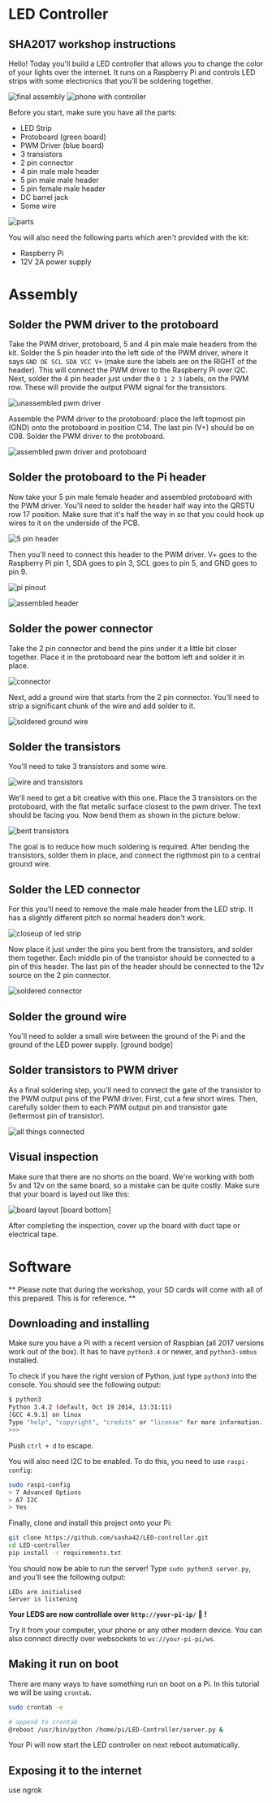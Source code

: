 # LED Controller
SHA2017 workshop instructions
----------------
Hello! Today you'll build a LED controller that allows you to change the color of your lights over the internet. It runs on a Raspberry Pi and controls LED strips with some electronics that you'll be soldering together.

![final assembly](img/final-assembly.jpg)
![phone with controller](img/phone-hand.jpg)

Before you start, make sure you have all the parts:
- LED Strip
- Protoboard (green board)
- PWM Driver (blue board)
- 3 transistors
- 2 pin connector
- 4 pin male male header
- 5 pin male male header
- 5 pin female male header
- DC barrel jack
- Some wire

![parts](img/parts-list.jpg)

You will also need the following parts which aren't provided with the kit:
- Raspberry Pi
- 12V 2A power supply

Assembly
====

Solder the PWM driver to the protoboard
---------------------
Take the PWM driver, protoboard, 5 and 4 pin male male headers from the kit. Solder the 5 pin header into the left side of the PWM driver, where it says `GND OE SCL SDA VCC V+` (make sure the labels are on the RIGHT of the header). This will connect the PWM driver to the Raspberry Pi over I2C. Next, solder the 4 pin header just under the `0 1 2 3` labels, on the PWM row. These will provide the output PWM signal for the transistors. 

![unassembled pwm driver](img/unnasembled-pwm-driver.jpg)

Assemble the PWM driver to the protoboard: place the left topmost pin (GND) onto the protoboard in position C14. The last pin (V+) should be on C08. Solder the PWM driver to the protoboard.

![assembled pwm driver and protoboard](img/assembled-pwm-driver.jpg)


Solder the protoboard to the Pi header
--------------------------------------
Now take your 5 pin male female header and assembled protoboard with the PWM driver. You'll need to solder the header half way into the QRSTU row 17 position. Make sure that it's half the way in so that you could hook up wires to it on the underside of the PCB.

![5 pin header](img/5-pin-header.jpg)

Then you'll need to connect this header to the PWM driver. V+ goes to the Raspberry Pi pin 1, SDA goes to pin 3, SCL goes to pin 5, and GND goes to pin 9.

![pi pinout](img/pi-pinout.png)

![assembled header](img/5-pin-header-assembled.jpg)


Solder the power connector
--------------------------
Take the 2 pin connector and bend the pins under it a little bit closer together. Place it in the protoboard near the bottom left and solder it in place.

![connector](img/power-connector.jpg)

Next, add a ground wire that starts from the 2 pin connector. You'll need to strip a significant chunk of the wire and add solder to it.

![soldered ground wire](img/power-connector-soldered.jpg)



Solder the transistors
----------------------
You'll need to take 3 transistors and some wire. 

![wire and transistors](img/transistors-and-wire.jpg)

We'll need to get a bit creative with this one. Place the 3 transistors on the protoboard, with the flat metalic surface closest to the pwm driver. The text should be facing you. Now	 bend them as shown in the picture below:

![bent transistors](img/transistors-and-wire-assembled.jpg)

The goal is to reduce how much soldering is required. After bending the transistors, solder them in place, and connect the rigthmost pin to a central ground wire.


Solder the LED connector
------------------------
For this you'll need to remove the male male header from the LED strip. It has a slightly different pitch so normal headers don't work. 

![closeup of led strip](img/led-connector.jpg)

Now place it just under the pins you bent from the transistors, and solder them together. Each middle pin of the transistor should be connected to a pin of this header. The last pin of the header should be connected to the 12v source on the 2 pin connector.

![soldered connector](img/led-connector-soldered.jpg)


Solder the ground wire
----------------------
You'll need to solder a small wire between the ground of the Pi and the ground of the LED power supply.
[ground bodge]


Solder transistors to PWM driver
-------------------------------
As a final soldering step, you'll need to connect the gate of the transistor to the PWM output pins of the PWM driver. First, cut a few short wires. Then, carefully solder them to each PWM output pin and transistor gate (leftermost pin of transistor).

![all things connected](img/solder-led-connector.jpg)


Visual inspection
-----------------
Make sure that there are no shorts on the board. We're working with both 5v and 12v on the same board, so a mistake can be quite costly. Make sure that your board is layed out like this:

![board layout](img/board-layout.jpg)
[board bottom]

After completing the inspection, cover up the board with duct tape or electrical tape.


Software
====

** Please note that during the workshop, your SD cards will come with all of this prepared. This is for reference. **

Downloading and installing
--------------
Make sure you have a Pi with a recent version of Raspbian (all 2017 versions work out of the box). It has to have `python3.4` or newer, and `python3-smbus` installed.

To check if you have the right version of Python, just type `python3` into the console. You should see the following output:

```bash
$ python3
Python 3.4.2 (default, Oct 19 2014, 13:31:11) 
[GCC 4.9.1] on linux
Type "help", "copyright", "credits" or "license" for more information.
>>> 
```
Push `ctrl + d` to escape.

You will also need I2C to be enabled. To do this, you need to use `raspi-config`:
```bash
sudo raspi-config
> 7 Advanced Options
> A7 I2C
> Yes
```

Finally, clone and install this project onto your Pi:
```bash
git clone https://github.com/sasha42/LED-controller.git
cd LED-controller
pip install -r requirements.txt
````

You should now be able to run the server! Type `sudo python3 server.py`, and you'll see the following output:
```baash
LEDs are initialised
Server is listening
```
**Your LEDS are now controllale over `http://your-pi-ip/` :tada: !** 

Try it from your computer, your phone or any other modern device. You can also connect directly over websockets to `ws://your-pi-pi/ws`.

Making it run on boot
-----------
There are many ways to have something run on boot on a Pi. In this tutorial we will be using `crontab`.	

```bash
sudo crontab -e

# append to crontab
@reboot /usr/bin/python /home/pi/LED-Controller/server.py &
```
Your Pi will now start the LED controller on next reboot automatically.

Exposing it to the internet
---------------
use ngrok



